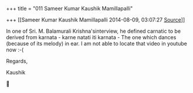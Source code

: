 +++
title = "011 Sameer Kumar Kaushik Mamillapalli"

+++
[[Sameer Kumar Kaushik Mamillapalli	2014-08-09, 03:07:27 [Source](https://groups.google.com/g/samskrita/c/5EZhm_sQmDg)]]



In one of Sri. M. Balamurali Krishna'sinterview, he defined carnatic to be derived from karnata - karne natati iti karnata - The one which dances (because of its melody) in ear. I am not able to locate that video in youtube now :-(

  

Regards,

Kaushik



